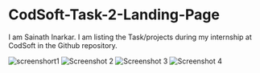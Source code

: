 # CodSoft-Task-2-Landing-Page
I am Sainath Inarkar. I am listing the Task/projects during my internship at CodSoft in the Github repository.

![screenshort1](https://github.com/user-attachments/assets/870f6cd7-47eb-48f0-a3f3-b38d1291a350)
![Screenshot 2](https://github.com/user-attachments/assets/8f9a6a5f-c472-4527-b0d6-2b4a556850ba)
![Screenshot 3](https://github.com/user-attachments/assets/c6ba581f-bfb3-41c0-8a18-b5e591b59ea1)
![Screenshot 4](https://github.com/user-attachments/assets/189ae63b-8338-4785-a272-64e091499acb)
